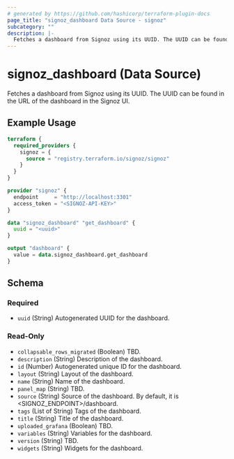 ```yaml
---
# generated by https://github.com/hashicorp/terraform-plugin-docs
page_title: "signoz_dashboard Data Source - signoz"
subcategory: ""
description: |-
  Fetches a dashboard from Signoz using its UUID. The UUID can be found in the URL of the dashboard in the Signoz UI.
---
```


# signoz_dashboard (Data Source)

Fetches a dashboard from Signoz using its UUID. The UUID can be found in the URL of the dashboard in the Signoz UI.

## Example Usage

```terraform
terraform {
  required_providers {
    signoz = {
      source = "registry.terraform.io/signoz/signoz"
    }
  }
}

provider "signoz" {
  endpoint     = "http://localhost:3301"
  access_token = "<SIGNOZ-API-KEY>"
}

data "signoz_dashboard" "get_dashboard" {
  uuid = "<uuid>"
}

output "dashboard" {
  value = data.signoz_dashboard.get_dashboard
}
```

<!-- schema generated by tfplugindocs -->
## Schema

### Required

- `uuid` (String) Autogenerated UUID for the dashboard.

### Read-Only

- `collapsable_rows_migrated` (Boolean) TBD.
- `description` (String) Description of the dashboard.
- `id` (Number) Autogenerated unique ID for the dashboard.
- `layout` (String) Layout of the dashboard.
- `name` (String) Name of the dashboard.
- `panel_map` (String) TBD.
- `source` (String) Source of the dashboard. By default, it is <SIGNOZ_ENDPOINT>/dashboard.
- `tags` (List of String) Tags of the dashboard.
- `title` (String) Title of the dashboard.
- `uploaded_grafana` (Boolean) TBD.
- `variables` (String) Variables for the dashboard.
- `version` (String) TBD.
- `widgets` (String) Widgets for the dashboard.
